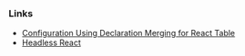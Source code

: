 ### Links

- [Configuration Using Declaration Merging for React Table](https://github.com/DefinitelyTyped/DefinitelyTyped/tree/master/types/react-table#configuration-using-declaration-merging)
- [Headless React](https://acko.net/blog/live-headless-react/)
